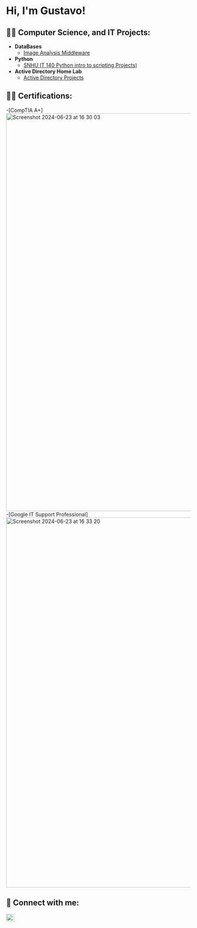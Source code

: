<h1>Hi, I'm Gustavo! 

<h2>👨‍💻 Computer Science, and IT Projects:</h2>

- <b> DataBases </b>
  - [Image Analysis Middleware](https://github.com/KuzuCR/DataBaseLabs) 
- <b>Python</b>
  - [SNHU IT 140 Python intro to scripting Projects)](https://github.com/KuzuCR/PythonLab)
- <b>Active Directory Home Lab</b>
  - [Active Directory Projects](https://github.com/KuzuCR/Active-Directory-Home-Lab)    


<h2>👨‍💻 Certifications:</h2>
  -[CompTIA A+] <img width="1086" alt="Screenshot 2024-06-23 at 16 30 03" src="https://github.com/KuzuCR/KuzuCR/assets/173634817/c1946d38-ea92-4320-8929-b9d1626b9d2d"> 
  -[Google IT Support Professional] <img width="1010" alt="Screenshot 2024-06-23 at 16 33 20" src="https://github.com/KuzuCR/KuzuCR/assets/173634817/51064468-9d3f-4ad1-8d10-894389633aa5"> 
  

<h2> 🤳 Connect with me:</h2>

[<img align="left" alt="Gustavo ColonRivera | LinkedIn" width="22px" src="https://cdn.jsdelivr.net/npm/simple-icons@v3/icons/linkedin.svg" />][linkedin]

[linkedin]: https://www.linkedin.com/in/gustavo-colonrivera-4775aa89/

<!--
**KuzuCR/KuzuCR** is a ✨ _special_ ✨ repository because its `README.md` (this file) appears on your GitHub profile.

Here are some ideas to get you started:

- 🔭 I’m currently working on ...
- 🌱 I’m currently learning ...
- 👯 I’m looking to collaborate on ...
- 🤔 I’m looking for help with ...
- 💬 Ask me about ...
- 📫 How to reach me: ...
- 😄 Pronouns: ...
- ⚡ Fun fact: ...
-->
